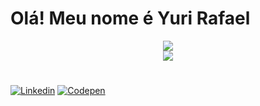 # Olá! Meu nome é Yuri Rafael

<div align="center">
  <img src="https://github-readme-stats.vercel.app/api/top-langs/?username=YuriRafael2&layout=compact&langs_count=8&theme=radical"/>
  <br/>
  <img src="https://github-readme-stats.vercel.app/api?username=YuriRafael2&show=reviews,discussions_started,discussions_answered,prs_merged,prs_merged_percentage&theme=radical"/>
</div>

#

<div>
  <a href="https://www.linkedin.com/in/yuri-rafael-285629196/" target="_blank"><img src="https://img.shields.io/badge/LinkedIn-blue?style=flat&logo=linkedin&labelColor=blue" alt="Linkedin" /></a>
  <a href="https://codepen.io/YuriRafael2" target="_blank"><img src="https://img.shields.io/badge/-Codepen-black?style=flat&logo=Codepen&logoColor=white" alt="Codepen" /></a>
</div>

